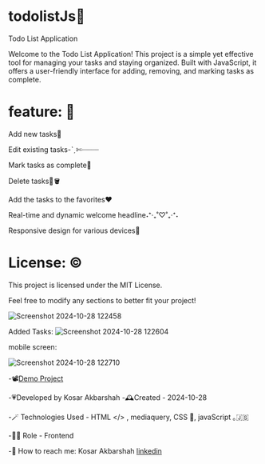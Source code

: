 # todolistJs📝
Todo List Application

Welcome to the Todo List Application! This project is a simple yet effective tool for managing your tasks and staying organized. Built with JavaScript, it offers a user-friendly interface for adding, removing, and marking tasks as complete.

# feature: 🤩

Add new tasks📝

Edit existing tasks-ˋˏ✄┈┈┈┈

Mark tasks as complete🎯

Delete tasks🧹🪣

Add the tasks to the favorites❤️

Real-time and dynamic welcome headline˖⁺‧₊˚♡˚₊‧⁺˖

Responsive design for various devices📲


# License: ©

This project is licensed under the MIT License.

Feel free to modify any sections to better fit your project!

![Screenshot 2024-10-28 122458](https://github.com/user-attachments/assets/d85ea4a0-8be1-45c2-98ad-8ac4f02028fc)



Added Tasks:
![Screenshot 2024-10-28 122604](https://github.com/user-attachments/assets/33f3da77-206d-4fc3-aec9-f5f4346e5c49)


mobile screen:

![Screenshot 2024-10-28 122710](https://github.com/user-attachments/assets/b8f7d124-7e6c-4b0c-a1f3-da12f9d06972)




-📽️[Demo Project](https://kosarakbarshah.github.io/todolistJs/)

-💗Developed by Kosar Akbarshah
-🕰️Created - 2024-10-28

-🪄 Technologies Used - HTML  </> , mediaquery, CSS 🎨, javaScript  ｡🇯‌🇸‌

-👩‍💻 Role - Frontend 

-💭 How to reach me: Kosar Akbarshah [linkedin](https://www.linkedin.com/in/tara-akbarshah-22102b1b6/)




